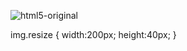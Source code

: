 ![html5-original](https://github.com/user-attachments/assets/5d6f1566-9a2c-47b1-8e0a-7f9246ecdb79)

img.resize {
  width:200px;
  height:40px;
}
